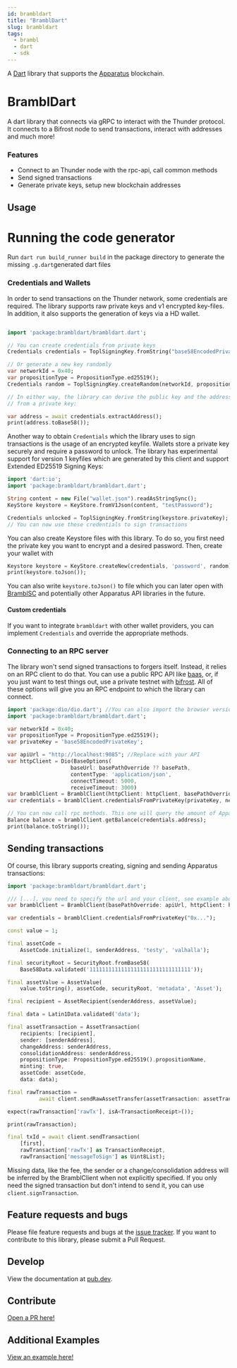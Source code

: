 ```yaml
---
id: brambldart
title: "BramblDart"
slug: brambldart
tags:
  - brambl
  - dart
  - sdk
---
```


A [Dart][dart] library that supports the [Apparatus][apparatus] blockchain.

[dart]: https://www.dartlang.org
[apparatus]: https://apparatus.live

# BramblDart
A dart library that connects via gRPC to interact with the Thunder protocol. It connects
to a Bifrost node to send transactions, interact with addresses and much
more!

### Features
- Connect to an Thunder node with the rpc-api, call common methods
- Send signed transactions
- Generate private keys, setup new blockchain addresses

## Usage

# Running the code generator

Run `dart run build_runner build` in the package directory to generate the missing `.g.dart`generated dart files

### Credentials and Wallets
In order to send transactions on the Thunder network, some credentials
are required. The library supports raw private keys and v1 encrypted key-files. 
In addition, it also supports the generation of keys via a HD wallet. 

```dart

import 'package:brambldart/brambldart.dart';

// You can create credentials from private keys
Credentials credentials = ToplSigningKey.fromString("base58EncodedPrivateKeyHere");

// Or generate a new key randomly
var networkId = 0x40;
var propositionType = PropositionType.ed25519();
Credentials random = ToplSigningKey.createRandom(networkId, propositionType);

// In either way, the library can derive the public key and the address
// from a private key:

var address = await credentials.extractAddress();
print(address.toBase58());

```

Another way to obtain `Credentials` which the library uses to sign 
transactions is the usage of an encrypted keyfile. Wallets store a private
key securely and require a password to unlock. The library has experimental
support for version 1 keyfiles which are generated by this client and support Extended ED25519 Signing Keys:

```dart
import 'dart:io';
import 'package:brambldart/brambldart.dart';

String content = new File("wallet.json").readAsStringSync();
KeyStore keystore = KeyStore.fromV1Json(content, "testPassword");

Credentials unlocked = ToplSigningKey.fromString(keystore.privateKey);
// You can now use these credentials to sign transactions
```

You can also create Keystore files with this library. To do so, you first need
the private key you want to encrypt and a desired password. Then, create 
your wallet with

```dart
Keystore keystore = KeyStore.createNew(credentials, 'password', random);
print(keystore.toJson());
```

You can also write `keystore.toJson()` to file which you can later open with [BramblSC](https://github.com/Apparatus/Bifrost/wiki/BramblSc-examples) and potentially other Apparatus API libraries in the future.

#### Custom credentials
If you want to integrate `brambldart` with other wallet providers, you can implement
`Credentials` and override the appropriate methods.

### Connecting to an RPC server
The library won't send signed transactions to forgers itself. Instead,
it relies on an RPC client to do that. You can use a public RPC API like
[baas](https://beta.topl.services), or, if you just want to test things out, use a private testnet with
[bifrost](https://docs.apparatus.live/v1.4.0/docs/installing-bifrost). All of these options will give you
an RPC endpoint to which the library can connect.

```dart
import 'package:dio/dio.dart'; //You can also import the browser version
import 'package:brambldart/brambldart.dart';

var networkId = 0x40;
var propositionType = PropositionType.ed25519();
var privateKey = 'base58EncodedPrivateKey';

var apiUrl = "http://localhost:9085"; //Replace with your API
var httpClient = Dio(BaseOptions(
                    baseUrl: basePathOverride ?? basePath,
                    contentType: 'application/json',
                    connectTimeout: 5000,
                    receiveTimeout: 3000)
var bramblClient = BramblClient(httpClient: httpClient, basePathOverride: apiUrl);
var credentials = bramblClient.credentialsFromPrivateKey(privateKey, networkId, propositionType);

// You can now call rpc methods. This one will query the amount of Apparatus tokens you own
Balance balance = bramblClient.getBalance(credentials.address);
print(balance.toString());
```

## Sending transactions
Of course, this library supports creating, signing and sending Apparatus
transactions:

```dart
import 'package:brambldart/brambldart.dart';

/// [...], you need to specify the url and your client, see example above
var bramblClient = BramblClient(basePathOverride: apiUrl, httpClient: httpClient);

var credentials = bramblClient.credentialsFromPrivateKey("0x...");

const value = 1;

final assetCode =
    AssetCode.initialize(1, senderAddress, 'testy', 'valhalla');

final securityRoot = SecurityRoot.fromBase58(
    Base58Data.validated('11111111111111111111111111111111'));

final assetValue = AssetValue(
    value.toString(), assetCode, securityRoot, 'metadata', 'Asset');

final recipient = AssetRecipient(senderAddress, assetValue);

final data = Latin1Data.validated('data');

final assetTransaction = AssetTransaction(
    recipients: [recipient],
    sender: [senderAddress],
    changeAddress: senderAddress,
    consolidationAddress: senderAddress,
    propositionType: PropositionType.ed25519().propositionName,
    minting: true,
    assetCode: assetCode,
    data: data);

final rawTransaction =
          await client.sendRawAssetTransfer(assetTransaction: assetTransaction);

expect(rawTransaction['rawTx'], isA<TransactionReceipt>());

print(rawTransaction);

final txId = await client.sendTransaction(
    [first],
    rawTransaction['rawTx'] as TransactionReceipt,
    rawTransaction['messageToSign'] as Uint8List);
```

Missing data, like the fee, the sender or a change/consolidation address will be
inferred by the BramblClient when not explicitly specified. If you only need
the signed transaction but don't intend to send it, you can use 
`client.signTransaction`.

## Feature requests and bugs

Please file feature requests and bugs at the [issue tracker][tracker].
If you want to contribute to this library, please submit a Pull Request.

[tracker]: https://github.com/Apparatus/BramblDart/issues

## Develop

View the documentation at [pub.dev](https://pub.dev/documentation/topl_common/latest/).

## Contribute

[Open a PR here!](https://github.com/Apparatus/dart_topl_common)

## Additional Examples

[View an example here!](https://github.com/Apparatus/bifrost-client-sample-dart)
